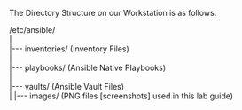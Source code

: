
The Directory Structure on our Workstation is as follows.  
  
/etc/ansible/  
|  
|--- inventories/  (Inventory Files)  
|  
|--- playbooks/    (Ansible Native Playbooks)  
|  
|--- vaults/       (Ansible Vault Files)  
|
|--- images/       (PNG files [screenshots] used in this lab guide)

